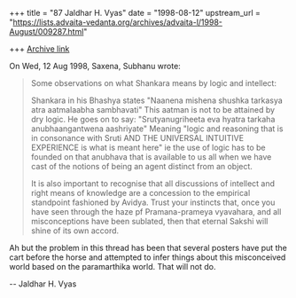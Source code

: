 +++
title = "87 Jaldhar H. Vyas"
date = "1998-08-12"
upstream_url = "https://lists.advaita-vedanta.org/archives/advaita-l/1998-August/009287.html"

+++
[Archive link](https://lists.advaita-vedanta.org/archives/advaita-l/1998-August/009287.html)

On Wed, 12 Aug 1998, Saxena, Subhanu wrote:

> Some observations on what Shankara means by logic and intellect:
>
> Shankara in his Bhashya states "Naanena mishena shushka tarkasya atra
> aatmalaabha sambhavati"  This aatman is not to be attained by dry logic.
> He goes on to say: "Srutyanugriheeta eva hyatra tarkaha anubhaangantwena
> aashriyate" Meaning "logic and reasoning that is in consonance with
> Sruti AND THE UNIVERSAL INTUITIVE EXPERIENCE is what is meant here" ie
> the use of logic has to be founded on that anubhava that is available to
> us all when we have cast of the notions of being an agent distinct from
> an object.
>
> It is also important to recognise that all discussions of intellect and
> right means of knowledge are a concession to the empirical standpoint
> fashioned by Avidya.  Trust your instincts that, once you have seen
> through the haze pf Pramana-prameya vyavahara, and all misconceptions
> have been sublated, then that eternal Sakshi will shine of its own
> accord.
>

Ah but the problem in this thread has been that several posters have put
the cart before the horse and attempted to infer things about this
misconceived world based on the paramarthika world.  That will not do.

--
Jaldhar H. Vyas <jaldhar at braincells.com>

